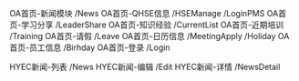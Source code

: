 OA首页-新闻模块 /News
OA首页-QHSE信息 /HSEManage /LoginPMS
OA首页-学习分享 /LeaderShare
OA首页-知识经验 /CurrentList
OA首页-近期培训 /Training
OA首页-请假 /Leave
OA首页-日历信息  /MeetingApply /Holiday
OA首页-员工信息 /Birhday
OA首页-登录 /Login

HYEC新闻-列表 /News
HYEC新闻-编辑 /Edit
HYEC新闻-详情 /NewsDetail
